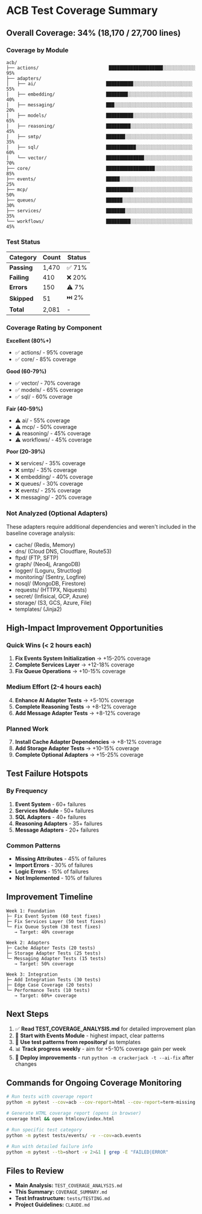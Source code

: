 # ACB Test Coverage Summary

## Overall Coverage: 34% (18,170 / 27,700 lines)

### Coverage by Module

```
acb/
├── actions/                          ████████████████████░░░░░░░░░░░░ 95%
├── adapters/
│   ├── ai/                          ██████████░░░░░░░░░░░░░░░░░░░░░░ 55%
│   ├── embedding/                   ████████░░░░░░░░░░░░░░░░░░░░░░░░ 40%
│   ├── messaging/                   ███░░░░░░░░░░░░░░░░░░░░░░░░░░░░░ 20%
│   ├── models/                      ██████████░░░░░░░░░░░░░░░░░░░░░░ 65%
│   ├── reasoning/                   █████████░░░░░░░░░░░░░░░░░░░░░░░ 45%
│   ├── smtp/                        ███████░░░░░░░░░░░░░░░░░░░░░░░░░ 35%
│   ├── sql/                         ███████████░░░░░░░░░░░░░░░░░░░░░ 60%
│   └── vector/                      ██████████████░░░░░░░░░░░░░░░░░░ 70%
├── core/                            ██████████████████░░░░░░░░░░░░░░ 85%
├── events/                          █████░░░░░░░░░░░░░░░░░░░░░░░░░░░ 25%
├── mcp/                             ██████████░░░░░░░░░░░░░░░░░░░░░░ 50%
├── queues/                          ██████░░░░░░░░░░░░░░░░░░░░░░░░░░ 30%
├── services/                        ███████░░░░░░░░░░░░░░░░░░░░░░░░░ 35%
└── workflows/                       █████████░░░░░░░░░░░░░░░░░░░░░░░ 45%
```

### Test Status

| Category | Count | Status |
|----------|-------|--------|
| **Passing** | 1,470 | ✅ 71% |
| **Failing** | 410 | ❌ 20% |
| **Errors** | 150 | ⚠️ 7% |
| **Skipped** | 51 | ⏭️ 2% |
| **Total** | 2,081 | - |

### Coverage Rating by Component

**Excellent (80%+)**

- ✅ actions/ - 95% coverage
- ✅ core/ - 85% coverage

**Good (60-79%)**

- ✅ vector/ - 70% coverage
- ✅ models/ - 65% coverage
- ✅ sql/ - 60% coverage

**Fair (40-59%)**

- ⚠️ ai/ - 55% coverage
- ⚠️ mcp/ - 50% coverage
- ⚠️ reasoning/ - 45% coverage
- ⚠️ workflows/ - 45% coverage

**Poor (20-39%)**

- ❌ services/ - 35% coverage
- ❌ smtp/ - 35% coverage
- ❌ embedding/ - 40% coverage
- ❌ queues/ - 30% coverage
- ❌ events/ - 25% coverage
- ❌ messaging/ - 20% coverage

### Not Analyzed (Optional Adapters)

These adapters require additional dependencies and weren't included in the baseline coverage analysis:

- cache/ (Redis, Memory)
- dns/ (Cloud DNS, Cloudflare, Route53)
- ftpd/ (FTP, SFTP)
- graph/ (Neo4j, ArangoDB)
- logger/ (Loguru, Structlog)
- monitoring/ (Sentry, Logfire)
- nosql/ (MongoDB, Firestore)
- requests/ (HTTPX, Niquests)
- secret/ (Infisical, GCP, Azure)
- storage/ (S3, GCS, Azure, File)
- templates/ (Jinja2)

## High-Impact Improvement Opportunities

### Quick Wins (< 2 hours each)

1. **Fix Events System Initialization** → +15-20% coverage
1. **Complete Services Layer** → +12-18% coverage
1. **Fix Queue Operations** → +10-15% coverage

### Medium Effort (2-4 hours each)

4. **Enhance AI Adapter Tests** → +5-10% coverage
1. **Complete Reasoning Tests** → +8-12% coverage
1. **Add Message Adapter Tests** → +8-12% coverage

### Planned Work

7. **Install Cache Adapter Dependencies** → +8-12% coverage
1. **Add Storage Adapter Tests** → +10-15% coverage
1. **Complete Optional Adapters** → +15-25% coverage

## Test Failure Hotspots

### By Frequency

1. **Event System** - 60+ failures
1. **Services Module** - 50+ failures
1. **SQL Adapters** - 40+ failures
1. **Reasoning Adapters** - 35+ failures
1. **Message Adapters** - 20+ failures

### Common Patterns

- **Missing Attributes** - 45% of failures
- **Import Errors** - 30% of failures
- **Logic Errors** - 15% of failures
- **Not Implemented** - 10% of failures

## Improvement Timeline

```
Week 1: Foundation
├─ Fix Event System (60 test fixes)
├─ Fix Services Layer (50 test fixes)
└─ Fix Queue System (30 test fixes)
   → Target: 40% coverage

Week 2: Adapters
├─ Cache Adapter Tests (20 tests)
├─ Storage Adapter Tests (25 tests)
└─ Messaging Adapter Tests (15 tests)
   → Target: 50% coverage

Week 3: Integration
├─ Add Integration Tests (30 tests)
├─ Edge Case Coverage (20 tests)
└─ Performance Tests (10 tests)
   → Target: 60%+ coverage
```

## Next Steps

1. ✅ **Read TEST_COVERAGE_ANALYSIS.md** for detailed improvement plan
1. 📝 **Start with Events Module** - highest impact, clear patterns
1. 🧪 **Use test patterns from repository/** as templates
1. 📊 **Track progress weekly** - aim for +5-10% coverage gain per week
1. 🚀 **Deploy improvements** - run `python -m crackerjack -t --ai-fix` after changes

## Commands for Ongoing Coverage Monitoring

```bash
# Run tests with coverage report
python -m pytest --cov=acb --cov-report=html --cov-report=term-missing

# Generate HTML coverage report (opens in browser)
coverage html && open htmlcov/index.html

# Run specific test category
python -m pytest tests/events/ -v --cov=acb.events

# Run with detailed failure info
python -m pytest --tb=short -v 2>&1 | grep -E "FAILED|ERROR"
```

## Files to Review

- **Main Analysis:** `TEST_COVERAGE_ANALYSIS.md`
- **This Summary:** `COVERAGE_SUMMARY.md`
- **Test Infrastructure:** `tests/TESTING.md`
- **Project Guidelines:** `CLAUDE.md`
